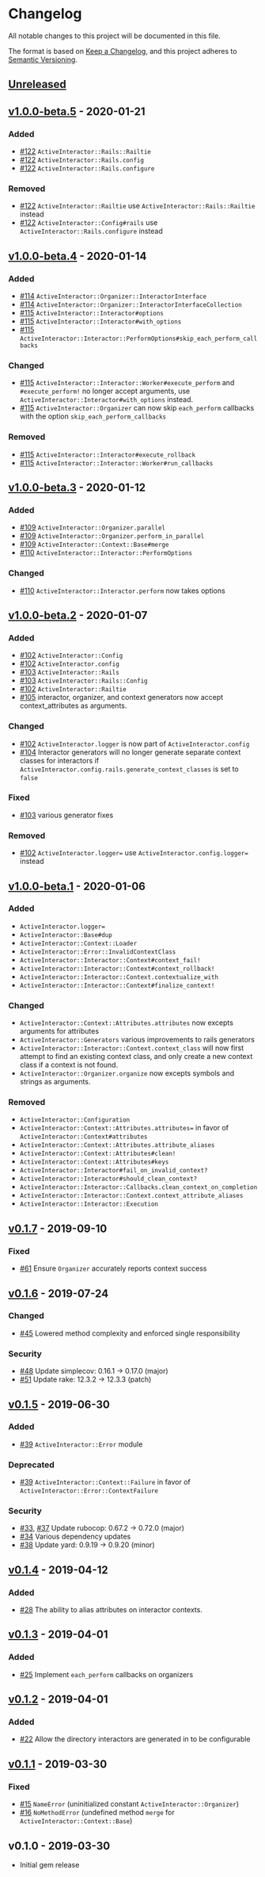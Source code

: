 # Changelog

All notable changes to this project will be documented in this file.

The format is based on [Keep a Changelog],
and this project adheres to [Semantic Versioning].

## [Unreleased]

## [v1.0.0-beta.5] - 2020-01-21

### Added

- [#122] `ActiveInteractor::Rails::Railtie`
- [#122] `ActiveInteractor::Rails.config`
- [#122] `ActiveInteractor::Rails.configure`

### Removed

- [#122] `ActiveInteractor::Railtie` use `ActiveInteractor::Rails::Railtie` instead
- [#122] `ActiveInteractor::Config#rails` use `ActiveInteractor::Rails.configure` instead

## [v1.0.0-beta.4] - 2020-01-14

### Added

- [#114] `ActiveInteractor::Organizer::InteractorInterface`
- [#114] `ActiveInteractor::Organizer::InteractorInterfaceCollection`
- [#115] `ActiveInteractor::Interactor#options`
- [#115] `ActiveInteractor::Interactor#with_options`
- [#115] `ActiveInteractor::Interactor::PerformOptions#skip_each_perform_callbacks`

### Changed

- [#115] `ActiveInteractor::Interactor::Worker#execute_perform` and `#execute_perform!` no longer accept arguments,
   use `ActiveInteractor::Interactor#with_options` instead.
- [#115] `ActiveInteractor::Organizer` can now skip `each_perform` callbacks with
  the option `skip_each_perform_callbacks`

### Removed

- [#115] `ActiveInteractor::Interactor#execute_rollback`
- [#115] `ActiveInteractor::Interactor::Worker#run_callbacks`

## [v1.0.0-beta.3] - 2020-01-12

### Added

- [#109] `ActiveInteractor::Organizer.parallel`
- [#109] `ActiveInteractor::Organizer.perform_in_parallel`
- [#109] `ActiveInteractor::Context::Base#merge`
- [#110] `ActiveInteractor::Interactor::PerformOptions`

### Changed

- [#110] `ActiveInteractor::Interactor.perform` now takes options

## [v1.0.0-beta.2] - 2020-01-07

### Added

- [#102] `ActiveInteractor::Config`
- [#102] `ActiveInteractor.config`
- [#103] `ActiveInteractor::Rails`
- [#103] `ActiveInteractor::Rails::Config`
- [#102] `ActiveInteractor::Railtie`
- [#105] interactor, organizer, and context generators now accept context_attributes
  as arguments.

### Changed

- [#102] `ActiveInteractor.logger` is now part of `ActiveInteractor.config`
- [#104] Interactor generators will no longer generate separate context classes for
  interactors if `ActiveInteractor.config.rails.generate_context_classes` is set to `false`

### Fixed

- [#103] various generator fixes

### Removed

- [#102] `ActiveInteractor.logger=` use `ActiveInteractor.config.logger=` instead

## [v1.0.0-beta.1] - 2020-01-06

### Added

- `ActiveInteractor.logger=`
- `ActiveInteractor::Base#dup`
- `ActiveInteractor::Context::Loader`
- `ActiveInteractor::Error::InvalidContextClass`
- `ActiveInteractor::Interactor::Context#context_fail!`
- `ActiveInteractor::Interactor::Context#context_rollback!`
- `ActiveInteractor::Interactor::Context.contextualize_with`
- `ActiveInteractor::Interactor::Context#finalize_context!`

### Changed

- `ActiveInteractor::Context::Attributes.attributes` now excepts arguments for attributes
- `ActiveInteractor::Generators` various improvements to rails generators
- `ActiveInteractor::Interactor::Context.context_class` will now first attempt to find an
  existing context class, and only create a new context class if a context is not found.
- `ActiveInteractor::Organizer.organize` now excepts symbols and strings as arguments.

### Removed

- `ActiveInteractor::Configuration`
- `ActiveInteractor::Context::Attributes.attributes=` in favor of `ActiveInteractor::Context#attributes`
- `ActiveInteractor::Context::Attributes.attribute_aliases`
- `ActiveInteractor::Context::Attributes#clean!`
- `ActiveInteractor::Context::Attributes#keys`
- `ActiveInteractor::Interactor#fail_on_invalid_context?`
- `ActiveInteractor::Interactor#should_clean_context?`
- `ActiveInteractor::Interactor::Callbacks.clean_context_on_completion`
- `ActiveInteractor::Interactor::Context.context_attribute_aliases`
- `ActiveInteractor::Interactor::Execution`

## [v0.1.7] - 2019-09-10

### Fixed

- [#61] Ensure `Organizer` accurately reports context success

## [v0.1.6] - 2019-07-24

### Changed

- [#45] Lowered method complexity and enforced single responsibility

### Security

- [#48] Update simplecov: 0.16.1 → 0.17.0 (major)
- [#51] Update rake: 12.3.2 → 12.3.3 (patch)

## [v0.1.5] - 2019-06-30

### Added

- [#39] `ActiveInteractor::Error` module

### Deprecated

- [#39] `ActiveInteractor::Context::Failure` in favor of `ActiveInteractor::Error::ContextFailure`

### Security

- [#33], [#37] Update rubocop: 0.67.2 → 0.72.0 (major)
- [#34] Various dependency updates
- [#38] Update yard: 0.9.19 → 0.9.20 (minor)

## [v0.1.4] - 2019-04-12

### Added

- [#28] The ability to alias attributes on interactor contexts.

## [v0.1.3] - 2019-04-01

### Added

- [#25] Implement `each_perform` callbacks on organizers

## [v0.1.2] - 2019-04-01

### Added

- [#22] Allow the directory interactors are generated in to be configurable

## [v0.1.1] - 2019-03-30

### Fixed

- [#15] `NameError` (uninitialized constant `ActiveInteractor::Organizer`)
- [#16] `NoMethodError` (undefined method `merge` for `ActiveInteractor::Context::Base`)

## v0.1.0 - 2019-03-30

- Initial gem release

[Keep a Changelog]: https://keepachangelog.com/en/1.0.0/
[Semantic Versioning]: https://semver.org/spec/v2.0.0.html

<!-- versions -->

[Unreleased]: https://github.com/aaronmallen/activeinteractor/compare/v1.0.0-beta.5...HEAD
[v1.0.0-beta.5]: https://github.com/aaronmallen/activeinteractor/compare/v1.0.0-beta.4...v1.0.0-beta.5
[v1.0.0-beta.4]: https://github.com/aaronmallen/activeinteractor/compare/v1.0.0-beta.3...v1.0.0-beta.4
[v1.0.0-beta.3]: https://github.com/aaronmallen/activeinteractor/compare/v1.0.0-beta.2...v1.0.0-beta.3
[v1.0.0-beta.2]: https://github.com/aaronmallen/activeinteractor/compare/v1.0.0-beta.1...v1.0.0-beta.2
[v1.0.0-beta.1]: https://github.com/aaronmallen/activeinteractor/compare/v0.1.7...v1.0.0-beta.1
[v0.1.7]: https://github.com/aaronmallen/activeinteractor/compare/v0.1.6...v0.1.7
[v0.1.6]: https://github.com/aaronmallen/activeinteractor/compare/v0.1.5...v0.1.6
[v0.1.5]: https://github.com/aaronmallen/activeinteractor/compare/v0.1.4...v0.1.5
[v0.1.4]: https://github.com/aaronmallen/activeinteractor/compare/v0.1.3...v0.1.4
[v0.1.3]: https://github.com/aaronmallen/activeinteractor/compare/v0.1.2...v0.1.3
[v0.1.2]: https://github.com/aaronmallen/activeinteractor/compare/v0.1.1...v0.1.2
[v0.1.1]: https://github.com/aaronmallen/activeinteractor/compare/v0.1.0...v0.1.1

<!-- pull requests and issues -->

[#15]: https://github.com/aaronmallen/activeinteractor/pull/15
[#16]: https://github.com/aaronmallen/activeinteractor/pull/16
[#22]: https://github.com/aaronmallen/activeinteractor/pull/22
[#25]: https://github.com/aaronmallen/activeinteractor/pull/25
[#28]: https://github.com/aaronmallen/activeinteractor/pull/28
[#33]: https://github.com/aaronmallen/activeinteractor/pull/33
[#34]: https://github.com/aaronmallen/activeinteractor/pull/34
[#37]: https://github.com/aaronmallen/activeinteractor/pull/37
[#38]: https://github.com/aaronmallen/activeinteractor/pull/38
[#39]: https://github.com/aaronmallen/activeinteractor/pull/39
[#45]: https://github.com/aaronmallen/activeinteractor/pull/45
[#48]: https://github.com/aaronmallen/activeinteractor/pull/48
[#51]: https://github.com/aaronmallen/activeinteractor/pull/51
[#61]: https://github.com/aaronmallen/activeinteractor/pull/61
[#102]: https://github.com/aaronmallen/activeinteractor/pull/102
[#103]: https://github.com/aaronmallen/activeinteractor/pull/103
[#104]: https://github.com/aaronmallen/activeinteractor/pull/104
[#105]: https://github.com/aaronmallen/activeinteractor/pull/105
[#109]: https://github.com/aaronmallen/activeinteractor/pull/109
[#110]: https://github.com/aaronmallen/activeinteractor/pull/110
[#114]:https://github.com/aaronmallen/activeinteractor/pull/114
[#115]: https://github.com/aaronmallen/activeinteractor/pull/115
[#122]: https://github.com/aaronmallen/activeinteractor/pull/122
